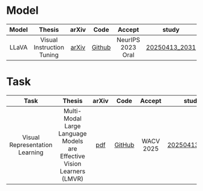 # Model
| Model | Thesis | arXiv | Code | Accept | study |
| :---: | :---: | :---: | :---: | :---: | :---: | 
| LLaVA | Visual Instruction Tuning | [arXiv](https://arxiv.org/abs/2304.08485) | [Github](https://github.com/haotian-liu/LLaVA) | NeurIPS 2023 Oral | [20250413_2031](Model/LLaVA_20250417팀알티자료_20250413_2031.pdf) |


# Task
| Task | Thesis | arXiv | Code | Accept | study |
| :---: | :---: | :---: | :---: | :---: | :---: | 
| Visual Representation Learning | Multi-Modal Large Language Models are Effective Vision Learners (LMVR) | [pdf](https://openaccess.thecvf.com/content/WACV2025/papers/Sun_Multi-Modal_Large_Language_Models_are_Effective_Vision_Learners_WACV_2025_paper.pdf) | [GitHub](https://github.com/lisun-ai/LMVR) | WACV 2025 | [20250413_1956](Task/LMVR_20250416석사알티자료_20250413_1956.pdf) |
